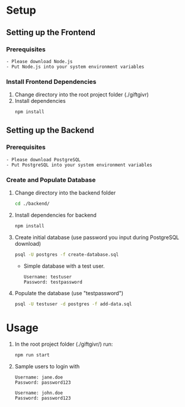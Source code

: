 # Setup

## Setting up the Frontend

### Prerequisites
    - Please download Node.js
    - Put Node.js into your system environment variables

### Install Frontend Dependencies
1. Change directory into the root project folder (./giftgivr)
2. Install dependencies
    ```sh
    npm install
    ```

## Setting up the Backend

### Prerequisites
    - Please download PostgreSQL
    - Put PostgreSQL into your system environment variables

### Create and Populate Database
1. Change directory into the backend folder
    ```sh
    cd ./backend/
    ```
2. Install dependencies for backend
    ```sh 
    npm install 
    ```
3. Create initial database (use password you input during PostgreSQL download)
    ```sh
    psql -U postgres -f create-database.sql
    ```
    - Simple database with a test user.
        ```
        Username: testuser
        Password: testpassword
        ```
4. Populate the database (use "testpassword")
    ```sh
    psql -U testuser -d postgres -f add-data.sql 
    ```

# Usage
1. In the root project folder (./giftgivr/) run:
    ```sh
    npm run start
    ```
2. Sample users to login with
    ```
    Username: jane.doe
    Password: password123
    ```
    ```
    Username: john.doe
    Password: password123
    ```

    

